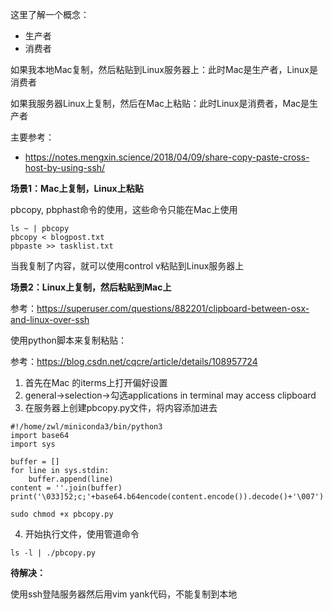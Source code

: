 这里了解一个概念：

- 生产者
- 消费者

如果我本地Mac复制，然后粘贴到Linux服务器上：此时Mac是生产者，Linux是消费者

如果我服务器Linux上复制，然后在Mac上粘贴：此时Linux是消费者，Mac是生产者

主要参考：

- https://notes.mengxin.science/2018/04/09/share-copy-paste-cross-host-by-using-ssh/

**场景1：Mac上复制，Linux上粘贴**

pbcopy, pbphast命令的使用，这些命令只能在Mac上使用

```
ls ~ | pbcopy
pbcopy < blogpost.txt
pbpaste >> tasklist.txt
```

当我复制了内容，就可以使用control v粘贴到Linux服务器上

**场景2：Linux上复制，然后粘贴到Mac上**

参考：https://superuser.com/questions/882201/clipboard-between-osx-and-linux-over-ssh

使用python脚本来复制粘贴：

参考：https://blog.csdn.net/cqcre/article/details/108957724

1. 首先在Mac 的iterms上打开偏好设置
2. general->selection->勾选applications in terminal may access clipboard
3. 在服务器上创建pbcopy.py文件，将内容添加进去

```
#!/home/zwl/miniconda3/bin/python3
import base64
import sys

buffer = []
for line in sys.stdin:
    buffer.append(line)
content = ''.join(buffer)
print('\033]52;c;'+base64.b64encode(content.encode()).decode()+'\007')
```

```
sudo chmod +x pbcopy.py
```

4. 开始执行文件，使用管道命令

```
ls -l | ./pbcopy.py
```

**待解决：**

使用ssh登陆服务器然后用vim yank代码，不能复制到本地
